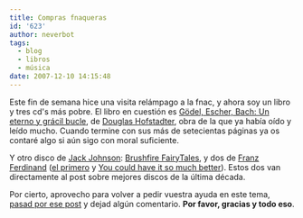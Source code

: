 ```yaml
---
title: Compras fnaqueras
id: '623'
author: neverbot
tags:
  - blog
  - libros
  - música
date: 2007-12-10 14:15:48
---
```


Este fin de semana hice una visita relámpago a la fnac, y ahora soy un libro y tres cd's más pobre. El libro en cuestión es [Gödel, Escher, Bach: Un eterno y grácil bucle](http://en.wikipedia.org/wiki/G%C3%B6del%2C_Escher%2C_Bach), de [Douglas Hofstadter](http://en.wikipedia.org/wiki/Douglas_Hofstadter), obra de la que ya había oído y leído mucho. Cuando termine con sus más de setecientas páginas ya os contaré algo si aún sigo con moral suficiente.

Y otro disco de [Jack Johnson](http://www.last.fm/music/Jack_Johnson): [Brushfire FairyTales](http://www.last.fm/music/Jack+Johnson/Brushfire+Fairytales), y dos de [Franz Ferdinand](http://www.last.fm/music/Franz_Ferdinand) ([el primero](http://www.last.fm/music/Franz+Ferdinand/Franz+Ferdinand) y [You could have it so much better](http://www.last.fm/music/Franz+Ferdinand/You+Could+Have+It+So+Much+Better)). Estos dos van directamente al post sobre mejores discos de la última década.

Por cierto, aprovecho para volver a pedir vuestra ayuda en este tema, [pasad por ese post](https://neverbot.com/musica/los-mejores-discos-de-la-ultima-decada/) y dejad algún comentario. **Por favor, gracias y todo eso**.